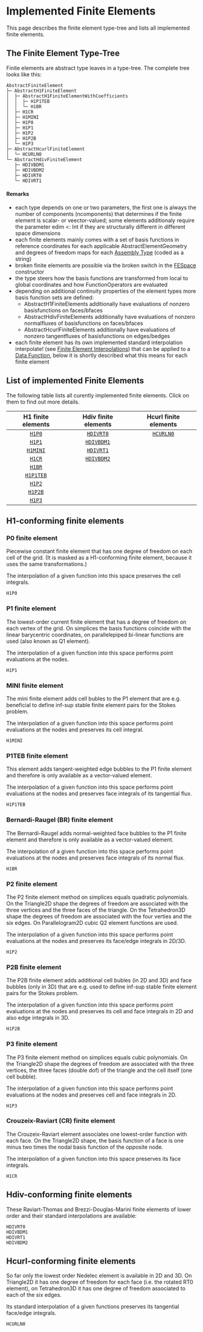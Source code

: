 
# Implemented Finite Elements

This page describes the finite element type-tree and lists all implemented finite elements.



## The Finite Element Type-Tree

Finite elements are abstract type leaves in a type-tree. The complete tree looks like this:

```
AbstractFiniteElement
├─ AbstractH1FiniteElement
│  ├─ AbstractH1FiniteElementWithCoefficients
│  │  ├─ H1P1TEB
│  │  └─ H1BR
│  ├─ H1CR
│  ├─ H1MINI
│  ├─ H1P0
│  ├─ H1P1
│  ├─ H1P2
│  ├─ H1P2B
│  └─ H1P3
├─ AbstractHcurlFiniteElement
│  └─ HCURLN0
└─ AbstractHdivFiniteElement
   ├─ HDIVBDM1
   ├─ HDIVBDM2
   ├─ HDIVRT0
   └─ HDIVRT1
```


#### Remarks
- each type depends on one or two parameters, the first one is always the number of components (ncomponents) that determines if the
  finite element is scalar- or veector-valued; some elements additionaly require the parameter edim <: Int if they are structurally different in different space dimensions
- each finite elements mainly comes with a set of basis functions in reference coordinates for each applicable AbstractElementGeometry and degrees of freedom maps for each [Assembly Type](@ref) (coded as a string)
- broken finite elements are possible via the broken switch in the [FESpace](@ref) constructor
- the type steers how the basis functions are transformed from local to global coordinates and how FunctionOperators are evaluated
- depending on additional continuity properties of the element types more basis function sets are defined:
    - AbstractH1FiniteElements additionally have evaluations of nonzero basisfunctions on faces/bfaces
    - AbstractHdivFiniteElements additionally have evaluations of nonzero normalfluxes of basisfunctions on faces/bfaces
    - AbstractHcurlFiniteElements additionally have evaluations of nonzero tangentfluxes of basisfunctions on edges/bedges
- each finite element has its own implemented standard interpolation interpolate! (see [Finite Element Interpolations](@ref)) that can be applied to a [Data Function](@ref), below it is shortly described what this means for each finite element


## List of implemented Finite Elements

The following table lists all curently implemented finite elements. Click on them to find out more details.


| H1 finite elements | Hdiv finite elements | Hcurl finite elements |
| :----------------: | :------------------: | :-------------------: |
| [`H1P0`](@ref)     | [`HDIVRT0`](@ref)    | [`HCURLN0`](@ref)     |
| [`H1P1`](@ref)     | [`HDIVBDM1`](@ref)   |                       |
| [`H1MINI`](@ref)   | [`HDIVRT1`](@ref)    |                       |
| [`H1CR`](@ref)     | [`HDIVBDM2`](@ref)   |                       |
| [`H1BR`](@ref)     |                      |                       |
| [`H1P1TEB`](@ref)  |                      |                       |
| [`H1P2`](@ref)     |                      |                       |
| [`H1P2B`](@ref)    |                      |                       |
| [`H1P3`](@ref)     |                      |                       |



## H1-conforming finite elements

### P0 finite element

Piecewise constant finite element that has one degree of freedom on each cell of the grid. (It is masked as a H1-conforming finite element, because it uses the same transformations.)

The interpolation of a given function into this space preserves the cell integrals.

```@docs
H1P0
```

### P1 finite element

The lowest-order current finite element that has a degree of freedom on each vertex of the grid. On simplices the
basis functions coincide with the linear barycentric coordinates, on parallelepiped bi-linear functions are used
(also known as Q1 element).

The interpolation of a given function into this space performs point evaluations at the nodes.

```@docs
H1P1
```


### MINI finite element

The mini finite element adds cell bubles to the P1 element that are e.g. beneficial to define inf-sup stable finite element pairs for the Stokes problem.

The interpolation of a given function into this space performs point evaluations at the nodes and preserves its
cell integral.

```@docs
H1MINI
```


### P1TEB finite element

This element adds tangent-weighted edge bubbles to the P1 finite element and therefore is only available as a vector-valued element.

The interpolation of a given function into this space performs point evaluations at the nodes and preserves face integrals of its tangential flux.

```@docs
H1P1TEB
```


### Bernardi-Raugel (BR) finite element

The Bernardi-Raugel adds normal-weighted face bubbles to the P1 finite element and therefore is only available
as a vector-valued element.

The interpolation of a given function into this space performs point evaluations at the nodes and preserves face integrals of its normal flux.

```@docs
H1BR
```


### P2 finite element

The P2 finite element method on simplices equals quadratic polynomials. On the Triangle2D shape the degrees of freedom
are associated with the three vertices and the three faces of the triangle. On the Tetrahedron3D shape the degrees of freedom are associated with the four verties and the six edges. On Parallelogram2D cubic Q2 element functions are used.

The interpolation of a given function into this space performs point evaluations at the nodes and preserves its face/edge integrals in 2D/3D.

```@docs
H1P2
```

### P2B finite element

The P2B finite element adds additional cell bubles (in 2D and 3D) and face bubbles (only in 3D) that are e.g. used to define inf-sup stable finite element pairs for the Stokes problem.

The interpolation of a given function into this space performs point evaluations at the nodes and preserves its cell and face integrals in 2D and also edge integrals in 3D.

```@docs
H1P2B
```

### P3 finite element

The P3 finite element method on simplices equals cubic polynomials. On the Triangle2D shape the degrees of freedom
are associated with the three vertices, the three faces (double dof) of the triangle and the cell itself (one cell bubble).

The interpolation of a given function into this space performs point evaluations at the nodes and preserves cell and face integrals in 2D.

```@docs
H1P3
```

### Crouzeix-Raviart (CR) finite element

The Crouzeix-Raviart element associates one lowest-order function with each face. On the Triangle2D shape, the basis function of a face is one minus two times the nodal basis function of the opposite node. 

The interpolation of a given function into this space preserves its face integrals.

```@docs
H1CR
```



## Hdiv-conforming finite elements

These Raviart-Thomas and Brezzi-Douglas-Marini finite elements of lower order and their standard interpolations are available:

```@docs
HDIVRT0
HDIVBDM1
HDIVRT1
HDIVBDM2
```

## Hcurl-conforming finite elements

So far only the lowest order Nedelec element is available in 2D and 3D. On Triangle2D it has one degree of freedom for each face (i.e. the rotated RT0 element), on Tetrahedron3D it has one degree of freedom associated to each of the six edges.

Its standard interpolation of a given functions preserves its tangential face/edge integrals.

```@docs
HCURLN0
```

